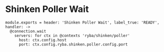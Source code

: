 
# Shinken Poller Wait

    module.exports = header: 'Shinken Poller Wait', label_true: 'READY', handler: ->
      @connection.wait
        servers: for ctx in @contexts 'ryba/shinken/poller'
          host: ctx.config.host
          port: ctx.config.ryba.shinken.poller.config.port
